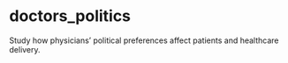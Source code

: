 # doctors_politics
Study how physicians’ political preferences affect patients and healthcare delivery.
